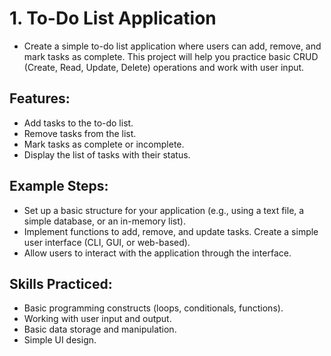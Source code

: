 # 1. To-Do List Application
  - Create a simple to-do list application where users can add, remove, and mark tasks as complete. This project will help you practice basic CRUD (Create, Read, Update, Delete) operations and work with user input.

## Features:

  - Add tasks to the to-do list.
  - Remove tasks from the list.
  - Mark tasks as complete or incomplete.
  - Display the list of tasks with their status.
  
## Example Steps:

  - Set up a basic structure for your application (e.g., using a text file, a simple database, or an in-memory list).
  - Implement functions to add, remove, and update tasks.
Create a simple user interface (CLI, GUI, or web-based).
  - Allow users to interact with the application through the interface.
  
## Skills Practiced:

  - Basic programming constructs (loops, conditionals, functions).
  - Working with user input and output.
  - Basic data storage and manipulation.
  - Simple UI design.

